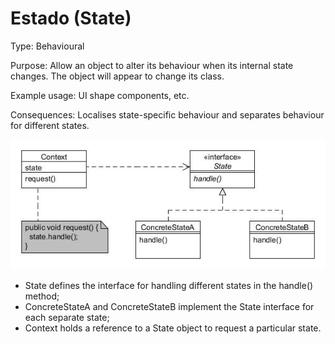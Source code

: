 # Estado (State)

Type: Behavioural

Purpose: Allow an object to alter its behaviour when its internal state changes. The object will appear to change its class.

Example usage: UI shape components, etc.

Consequences: Localises state-specific behaviour and separates behaviour for different states.

 ![_](../images/000021.jpg)

* State defines the interface for handling different states in the handle() method;
* ConcreteStateA and ConcreteStateB implement the State interface for each separate state;
* Context holds a reference to a State object to request a particular state.
